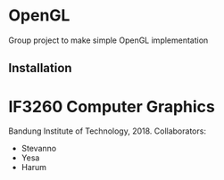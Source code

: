 # OpenGL
Group project to make simple OpenGL implementation

## Installation

# IF3260 Computer Graphics
Bandung Institute of Technology, 2018.
Collaborators:
- Stevanno
- Yesa
- Harum